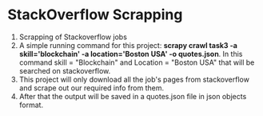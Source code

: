 # StackOverflow Scrapping
1. Scrapping of Stackoverflow jobs
2. A simple running command for this project: **scrapy crawl task3 -a skill='blockchain' -a location='Boston USA' -o quotes.json**.
In this command skill = "Blockchain" and Location = "Boston USA" that will be searched on stackoverflow.
3. This project will only download all the job's pages from stackoverflow and scrape out our required info from them. 
4. After that the output will be saved in a quotes.json file in json objects format.
